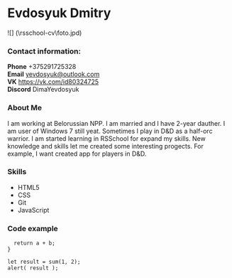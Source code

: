 # Evdosyuk Dmitry #

![] (\rsschool-cv\foto.jpd)
### Contact information: ###  
**Phone** +375291725328  
**Email** yevdosyuk@outlook.com  
**VK** https://vk.com/id80324725  
**Discord** DimaYevdosyuk  

### About Me ###  
I am working at Belorussian NPP. I am married and I have 2-year dauther. I am user of Windows 7 still yeat. Sometimes I play in D&D as a half-orc warrior. I am started learning in RSSchool for expand my skills. New knowledge and skills let me created some interesting progects. For example, I want created app for players in D&D.  

### Skills ###
* HTML5
* CSS
* Git
* JavaScript  

### Code example ###
``` function sum(a, b) {
  return a + b;
}

let result = sum(1, 2);
alert( result );



